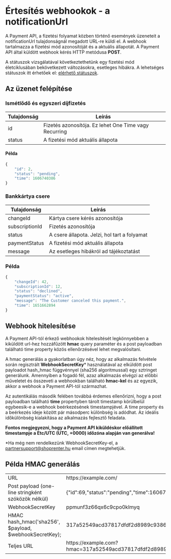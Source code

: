 # Értesítés webhookok - a notificationUrl

A Payment API, a fizetési folyamat közben történő események üzeneteit a notificationUrl tulajdonságnál megadott URL-re küldi el.
A webhook tartalmazza a fizetési mód azonosítóját és a aktuális állapotát. A Payment API által küldött webhook kérés HTTP metódusa **POST**.

A státuszok vizsgálatával következtethetünk egy fizetési mód életciklusában bekövetkezett változásokra, esetleges hibákra.
A lehetséges státuszok itt érhetőek el: [elérhető státuszok](../docs/statuses.md).

## Az üzenet felépítése

### Ismétlődő és egyszeri díjfizetés

| Tulajdonság | Leírás                                                |
|-------------|-------------------------------------------------------|
| id          | Fizetés azonosítója. Ez lehet One Time vagy Recurring |
| status   |    A fizetési mód aktuális állapota |

#### Példa 

```javascript
{
    "id": 2,
    "status": "pending",
    "time": 1606740386
}
```

### Bankkártya csere

| Tulajdonság    | Leírás                               |
|----------------|--------------------------------------|
| changeId       | Kártya csere kérés azonosítója       |
| subscriptionId | Fizetés azonosítója                  |
 | status         | A csere állapota. Jelzi, hol tart a folyamat |
| paymentStatus  | A fizetési mód aktuális állapota     |
| message | Az esetleges hibákról ad tájékoztatást |

### Példa

```javascript
{
    "changeId": 42,
    "subscriptionId": 12,
    "status": "declined",
    "paymentStatus": "active",
    "message": "The Customer canceled this payment.",
    "time": 1651662894
}
```

## Webhook hitelesítése

A Payment API-tól érkező webhookok hitelesítését legkönnyebben a kiküldött url-hez hozzáfűzött **hmac** query paraméter és a post payloadban található time property közös ellenőrzésével lehet megvalósítani.

A hmac generálás a gyakorlatban úgy néz, hogy az alkalmazás felvétele során regisztrált **WebhookSecretKey*** használatával az elküldött post payloadot hash_hmac függvénnyel (sha256 algoritmussal) egy sztringet generálunk.
Amennyiben a fogadó fél, azaz alkalmazás elvégzi az előbbi műveletet és összeveti a webhookban található **hmac-kel** és az egyezik, akkor a webhook a Payment API-tól származhat.

Az autentikálás második felében továbbá érdemes ellenőrizni, hogy a post payloadban található **time** propertyben tárolt timestamp körülbelül egybeesik-e a webhook beérkezésének timestampjével.
A time property és a beérkezés ideje között pár másodperc különbség is adódhat. Az ideális időkülönbség kialakítása az alkalmazás fejlesztő feladata.

**Fontos megjegyezni, hogy a Payment API kiküldéskor előállított timestampje a Etc/UTC (UTC, +0000) időzóna alapján van generálva!**

*Ha még nem rendelkezünk WebhookSecretKey-el, a partnersupport@shoprenter.hu email címen megtehetjük.

## Példa HMAC generálás

<table>
    <tr>
        <td>URL</td>
        <td>https://example.com/</td>
    </tr>
    <tr>
        <td>Post payload (one-line stringként szóközök nélkül)</td>
        <td>{"id":69,"status":"pending","time":1606740386}</td>
    </tr>
    <tr>
        <td>WebhookSecretKey</td>
        <td>ppmunf3z66qx6c9cpo0klmyq</td>
    </tr>
    <tr>
        <td>HMAC<br>hash_hmac('sha256', $payload, $webhookSecretKey);</td>
        <td>317a52549acd37817dfdf2d8989c9386b3d448faa6bc2ff597c71eaa37c76ee3</td>
    </tr>
    <tr>
        <td>Teljes URL</td>
        <td>https://example.com?hmac=317a52549acd37817dfdf2d8989c9386b3d448faa6bc2ff597c71eaa37c76ee3</td>
    </tr>
</table>
